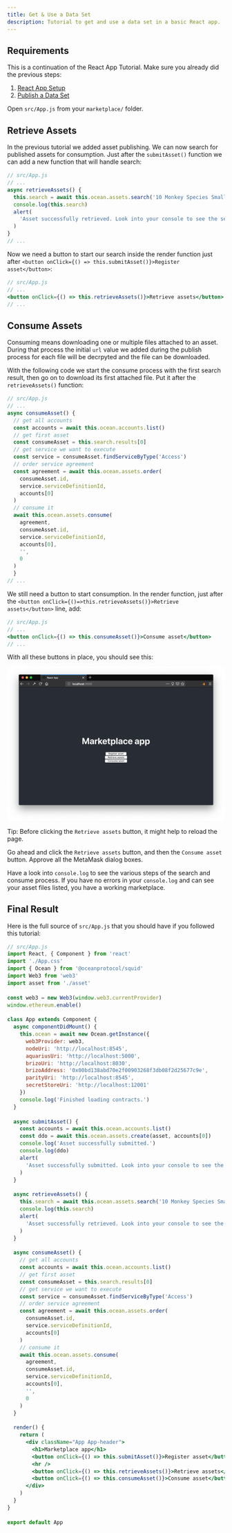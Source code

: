 ```yaml
---
title: Get & Use a Data Set
description: Tutorial to get and use a data set in a basic React app.
---
```


## Requirements

This is a continuation of the React App Tutorial. Make sure you already did the previous steps:

1. [React App Setup](/tutorials/react-setup/)
2. [Publish a Data Set](/tutorials/react-publish-data-set/)

Open `src/App.js` from your `marketplace/` folder.

## Retrieve Assets

In the previous tutorial we added asset publishing. We can now search for published assets for consumption. Just after the `submitAsset()` function we can add a new function that will handle search:

```js
// src/App.js
// ...
async retrieveAssets() {
  this.search = await this.ocean.assets.search('10 Monkey Species Small')
  console.log(this.search)
  alert(
    'Asset successfully retrieved. Look into your console to see the search response.'
  )
}
// ...
```

Now we need a button to start our search inside the render function just after `<button onClick={() => this.submitAsset()}>Register asset</button>`:

```jsx
// src/App.js
// ...
<button onClick={() => this.retrieveAssets()}>Retrieve assets</button>
// ...
```

## Consume Assets

Consuming means downloading one or multiple files attached to an asset. During that process the initial `url` value we added during the publish process for each file will be decrpyted and the file can be downloaded.

With the following code we start the consume process with the first search result, then go on to download its first attached file. Put it after the `retrieveAssets()` function:

```js
// src/App.js
// ...
async consumeAsset() {
  // get all accounts
  const accounts = await this.ocean.accounts.list()
  // get first asset
  const consumeAsset = this.search.results[0]
  // get service we want to execute
  const service = consumeAsset.findServiceByType('Access')
  // order service agreement
  const agreement = await this.ocean.assets.order(
    consumeAsset.id,
    service.serviceDefinitionId,
    accounts[0]
  )
  // consume it
  await this.ocean.assets.consume(
    agreement,
    consumeAsset.id,
    service.serviceDefinitionId,
    accounts[0],
    '',
    0
  )
  }
// ...
```

We still need a button to start consumption. In the render function, just after the `<button onClick={()=>this.retrieveAssets()}>Retrieve assets</button>` line, add:

```jsx
// src/App.js
// ...
<button onClick={() => this.consumeAsset()}>Consume asset</button>
// ...
```

With all these buttons in place, you should see this:

![React App 05](images/react-app-05.png)

Tip: Before clicking the `Retrieve assets` button, it might help to reload the page.

Go ahead and click the `Retrieve assets` button, and then the `Consume asset` button. Approve all the MetaMask dialog boxes.

Have a look into `console.log` to see the various steps of the search and consume process. If you have no errors in your `console.log` and can see your asset files listed, you have a working marketplace.

## Final Result

Here is the full source of `src/App.js` that you should have if you followed this tutorial:

```jsx
// src/App.js
import React, { Component } from 'react'
import './App.css'
import { Ocean } from '@oceanprotocol/squid'
import Web3 from 'web3'
import asset from './asset'

const web3 = new Web3(window.web3.currentProvider)
window.ethereum.enable()

class App extends Component {
  async componentDidMount() {
    this.ocean = await new Ocean.getInstance({
      web3Provider: web3,
      nodeUri: 'http://localhost:8545',
      aquariusUri: 'http://localhost:5000',
      brizoUri: 'http://localhost:8030',
      brizoAddress: '0x00bd138abd70e2f00903268f3db08f2d25677c9e',
      parityUri: 'http://localhost:8545',
      secretStoreUri: 'http://localhost:12001'
    })
    console.log('Finished loading contracts.')
  }

  async submitAsset() {
    const accounts = await this.ocean.accounts.list()
    const ddo = await this.ocean.assets.create(asset, accounts[0])
    console.log('Asset successfully submitted.')
    console.log(ddo)
    alert(
      'Asset successfully submitted. Look into your console to see the response DDO object.'
    )
  }

  async retrieveAssets() {
    this.search = await this.ocean.assets.search('10 Monkey Species Small')
    console.log(this.search)
    alert(
      'Asset successfully retrieved. Look into your console to see the search response.'
    )
  }

  async consumeAsset() {
    // get all accounts
    const accounts = await this.ocean.accounts.list()
    // get first asset
    const consumeAsset = this.search.results[0]
    // get service we want to execute
    const service = consumeAsset.findServiceByType('Access')
    // order service agreement
    const agreement = await this.ocean.assets.order(
      consumeAsset.id,
      service.serviceDefinitionId,
      accounts[0]
    )
    // consume it
    await this.ocean.assets.consume(
      agreement,
      consumeAsset.id,
      service.serviceDefinitionId,
      accounts[0],
      '',
      0
    )
  }

  render() {
    return (
      <div className="App App-header">
        <h1>Marketplace app</h1>
        <button onClick={() => this.submitAsset()}>Register asset</button>
        <hr />
        <button onClick={() => this.retrieveAssets()}>Retrieve assets</button>
        <button onClick={() => this.consumeAsset()}>Consume asset</button>
      </div>
    )
  }
}

export default App
```
